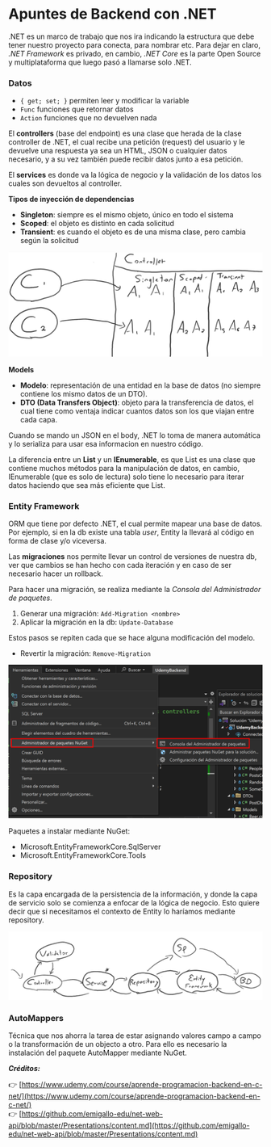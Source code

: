 # Apuntes de Backend con .NET

.NET es un marco de trabajo que nos ira indicando la estructura que debe tener nuestro proyecto para conecta, para nombrar etc. Para dejar en claro, _.NET Framework_ es privado, en cambio, _.NET Core_ es la parte Open Source y multiplataforma que luego pasó a llamarse solo .NET.

### Datos

- `{ get; set; }` permiten leer y modificar la variable
- `Func` funciones que retornar datos
- `Action` funciones que no devuelven nada

El **controllers** (base del endpoint) es una clase que herada de la clase controller de .NET, el cual recibe una petición (request) del usuario y le devuelve una respuesta ya sea un HTML, JSON o cualquier datos necesario, y a su vez también puede recibir datos junto a esa petición.

El **services** es donde va la lógica de negocio y la validación de los datos los cuales son devueltos al controller.

**Tipos de inyección de dependencias**

- **Singleton**: siempre es el mismo objeto, único en todo el sistema
- **Scoped**: el objeto es distinto en cada solicitud
- **Transient**: es cuando el objeto es de una misma clase, pero cambia según la solicitud

![Tipos de inyección](public/image.png)

**Models**

- **Modelo**: representación de una entidad en la base de datos (no siempre contiene los mismo datos de un DTO).
- **DTO (Data Transfers Object)**: objeto para la transferencia de datos, el cual tiene como ventaja indicar cuantos datos son los que viajan entre cada capa.

Cuando se mando un JSON en el body, .NET lo toma de manera automática y lo serializa para usar esa informacion en nuestro código.

La diferencia entre un **List** y un **IEnumerable**, es que List es una clase que contiene muchos métodos para la manipulación de datos, en cambio, IEnumerable (que es solo de lectura) solo tiene lo necesario para iterar datos haciendo que sea más eficiente que List.

### Entity Framework

ORM que tiene por defecto .NET, el cual permite mapear una base de datos. Por ejemplo, si en la db existe una tabla _user_, Entity la llevará al código en forma de clase y/o viceversa.

Las **migraciones** nos permite llevar un control de versiones de nuestra db, ver que cambios se han hecho con cada iteración y en caso de ser necesario hacer un rollback.

Para hacer una migración, se realiza mediante la _Consola del Administrador de paquetes_.

1. Generar una migración: `Add-Migration <nombre>`
2. Aplicar la migración en la db: `Update-Database`

Estos pasos se repiten cada que se hace alguna modificación del modelo.

- Revertir la migración: `Remove-Migration`

![Consola del Administrador de paquetes](public/image2.png)

Paquetes a instalar mediante NuGet:

- Microsoft.EntityFrameworkCore.SqlServer
- Microsoft.EntityFrameworkCore.Tools

### Repository

Es la capa encargada de la persistencia de la información, y donde la capa de servicio solo se comienza a enfocar de la lógica de negocio. Esto quiere decir que si necesitamos el contexto de Entity lo haríamos mediante repository.

![Repository](public/image3.png)

### AutoMappers

Técnica que nos ahorra la tarea de estar asignando valores campo a campo o la transformación de un objecto a otro. Para ello es necesario la instalación del paquete AutoMapper mediante NuGet.

_**Créditos:**_

👉 [https://www.udemy.com/course/aprende-programacion-backend-en-c-net/](https://www.udemy.com/course/aprende-programacion-backend-en-c-net/)  
👉 [https://github.com/emigallo-edu/net-web-api/blob/master/Presentations/content.md](https://github.com/emigallo-edu/net-web-api/blob/master/Presentations/content.md)
